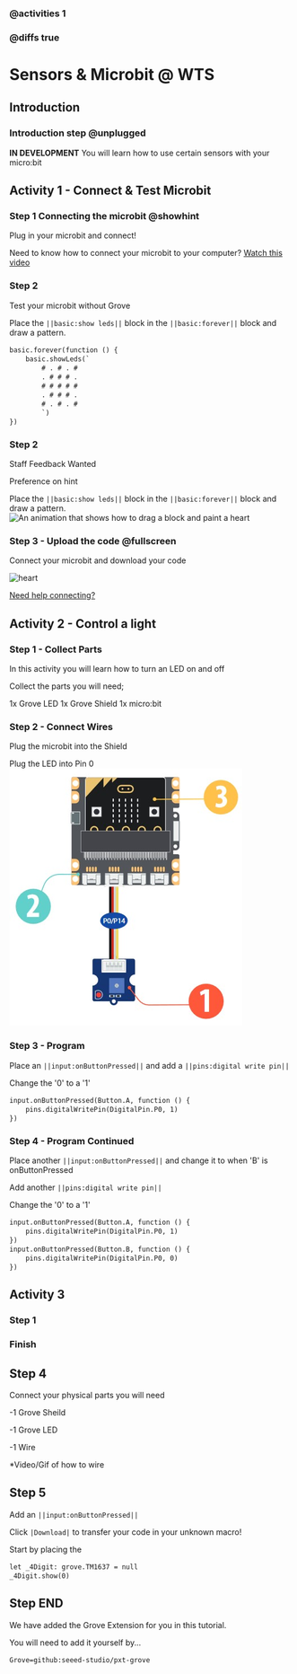 ### @activities 1
### @diffs true
# Sensors & Microbit @ WTS

## Introduction
### Introduction step @unplugged
<!---  @unplugged Deprecated use @showdialog --->
**IN DEVELOPMENT**
You will learn how to use certain sensors with your micro:bit

## Activity 1 - Connect & Test Microbit

### Step 1 Connecting the microbit @showhint
Plug in your microbit and connect!

Need to know how to connect your microbit to your computer? [Watch this video](https://www.youtube.com/watch?v=qSjMDG84bMY)

### Step 2
Test your microbit without Grove

Place the ``||basic:show leds||`` block in the ``||basic:forever||`` block and draw a pattern.
```blocks
basic.forever(function () {
    basic.showLeds(`
        # . # . #
        . # # # .
        # # # # #
        . # # # .
        # . # . #
        `)
})
```
### Step 2
Staff Feedback Wanted

Preference on hint

Place the ``||basic:show leds||`` block in the ``||basic:forever||`` block and draw a pattern.
![An animation that shows how to drag a block and paint a heart](/static/mb/projects/flashing-heart/showleds.gif)

### Step 3 - Upload the code @fullscreen
Connect your microbit and download your code 

![heart](static/mb/projects/flashing-heart/sim.gif)

[Need help connecting?](https://www.youtube.com/watch?v=qSjMDG84bMY)

## Activity 2 - Control a light

### Step 1 - Collect Parts
In this activity you will learn how to turn an LED on and off

Collect the parts you will need;

1x Grove LED
1x Grove Shield
1x micro:bit

### Step 2 - Connect Wires
Plug the microbit into the Shield 

Plug the LED into Pin 0
![image](https://raw.githubusercontent.com/CarlTS/grove-sensor-tutorial/master/images/ledbuttonpress.jpg)

### Step 3 - Program
Place an ``||input:onButtonPressed||`` and add a ``||pins:digital write pin||``

Change the '0' to a '1' 

```blocks
input.onButtonPressed(Button.A, function () {
    pins.digitalWritePin(DigitalPin.P0, 1)
})
```


### Step 4 - Program Continued
Place another ``||input:onButtonPressed||`` and change it to when 'B' is onButtonPressed

Add another ``||pins:digital write pin||``

Change the '0' to a '1'

```blocks
input.onButtonPressed(Button.A, function () {
    pins.digitalWritePin(DigitalPin.P0, 1)
})
input.onButtonPressed(Button.B, function () {
    pins.digitalWritePin(DigitalPin.P0, 0)
})
```





## Activity 3
### Step 1
### Finish



## Step 4 
Connect your physical parts you will need

-1 Grove Sheild

-1 Grove LED

-1 Wire

*Video/Gif of how to wire

## Step 5
Add an ``||input:onButtonPressed||`` 



Click ``|Download|`` to transfer your code in your unknown macro!

Start by placing the 
```blocks
let _4Digit: grove.TM1637 = null
_4Digit.show(0)
```

## Step END
We have added the Grove Extension for you in this tutorial.

You will need to add it yourself by...


```package
Grove=github:seeed-studio/pxt-grove
```